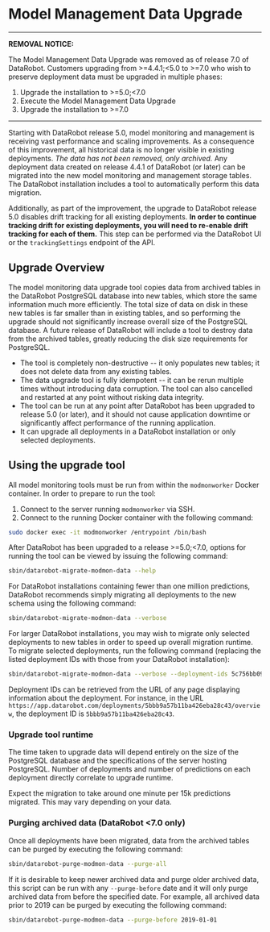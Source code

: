 # Model Management Data Upgrade

---
**REMOVAL NOTICE:** 

The Model Management Data Upgrade was removed as of release 7.0 of DataRobot. Customers
upgrading from >=4.4.1;<5.0 to >=7.0 who wish to preserve deployment data must be upgraded in
multiple phases:
1. Upgrade the installation to >=5.0;<7.0
2. Execute the Model Management Data Upgrade
3. Upgrade the installation to >=7.0
---

Starting with DataRobot release 5.0, model monitoring and management is receiving vast performance
and scaling improvements. As a consequence of this improvement, all historical data is no longer
visible in existing deployments. _The data has not been removed, only archived._ Any deployment data
created on release 4.4.1 of DataRobot (or later) can be migrated into the new model monitoring and
management storage tables. The DataRobot installation includes a tool to automatically perform this
data migration.

Additionally, as part of the improvement, the upgrade to DataRobot release 5.0 disables drift
tracking for all existing deployments. **In order to continue tracking drift for existing
deployments, you will need to re-enable drift tracking for each of them.** This step can be
performed via the DataRobot UI or the `trackingSettings` endpoint of the API.

## Upgrade Overview

The model monitoring data upgrade tool copies data from archived tables in the DataRobot PostgreSQL
database into new tables, which store the same information much more efficiently. The total size of
data on disk in these new tables is far smaller than in existing tables, and so performing the
upgrade should not significantly increase overall size of the PostgreSQL database. A future release
of DataRobot will include a tool to destroy data from the archived tables, greatly reducing the disk
size requirements for PostgreSQL.

* The tool is completely non-destructive -- it only populates new tables; it does not delete data from
any existing tables.
* The data upgrade tool is fully idempotent -- it can be rerun multiple times without introducing data
corruption. The tool can also cancelled and restarted at any point without risking data integrity.
* The tool can be run at any point after DataRobot has been upgraded to release 5.0 (or later), and
it should not cause application downtime or significantly affect performance of the running
application.
* It can upgrade all deployments in a DataRobot installation or only selected deployments.

## Using the upgrade tool

All model monitoring tools must be run from within the `modmonworker` Docker container.
In order to prepare to run the tool:
1. Connect to the server running `modmonworker` via SSH.
2. Connect to the running Docker container with the following command:

```bash
sudo docker exec -it modmonworker /entrypoint /bin/bash
```

After DataRobot has been upgraded to a release >=5.0;<7.0, options for running the tool
can be viewed by issuing the following command:

```bash
sbin/datarobot-migrate-modmon-data --help
```

For DataRobot installations containing fewer than one million predictions, DataRobot recommends
simply migrating all deployments to the new schema using the following command:

```bash
sbin/datarobot-migrate-modmon-data --verbose
```

For larger DataRobot installations, you may wish to migrate only selected deployments to new tables
in order to speed up overall migration runtime. To migrate selected deployments, run the following
command (replacing the listed deployment IDs with those from your DataRobot installation):

```bash
sbin/datarobot-migrate-modmon-data --verbose --deployment-ids 5c756bb09219fd13ad19fe18 5c756bb09219fd13ad19fe19
```

Deployment IDs can be retrieved from the URL of any page displaying information about the
deployment. For instance, in the URL `https://app.datarobot.com/deployments/5bbb9a57b11ba426eba28c43/overview`,
the deployment ID is `5bbb9a57b11ba426eba28c43`.

### Upgrade tool runtime

The time taken to upgrade data will depend entirely on the size of the PostgreSQL database and the
specifications of the server hosting PostgreSQL. Number of deployments and number of predictions on
each deployment directly correlate to upgrade runtime.

Expect the migration to take around one minute per 15k predictions migrated. This may vary depending
on your data.

### Purging archived data (DataRobot <7.0 only)

Once all deployments have been migrated, data from the archived tables can be purged by executing
the following command:

```bash
sbin/datarobot-purge-modmon-data --purge-all
```

If it is desirable to keep newer archived data and purge older archived data, this script can be run
with any `--purge-before` date and it will only purge archived data from before the specified date.
For example, all archived data prior to 2019 can be purged by executing the following command:

```bash
sbin/datarobot-purge-modmon-data --purge-before 2019-01-01
```
